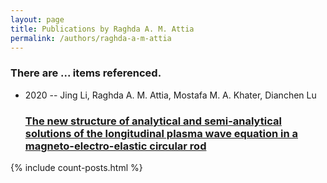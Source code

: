 ```yaml
---
layout: page
title: Publications by Raghda A. M. Attia
permalink: /authors/raghda-a-m-attia
---
```


<h3 id="number-posts">There are ... items referenced.</h3>
<ul class="post-list">
<li><span class='post-meta'>2020 -- Jing Li, Raghda A. M. Attia, Mostafa M. A. Khater, Dianchen Lu</span><h3><a class='post-link' href="{{ site.baseurl }}/the-new-structure-of-analytical-and-semi-analytical-solutions-of-the-longitudinal-plasma-wave-equation-in-a-magneto-electro-elastic-circular-rod">The new structure of analytical and semi-analytical solutions of the longitudinal plasma wave equation in a magneto-electro-elastic circular rod</a></h3></li>

</ul>
{% include count-posts.html %}
